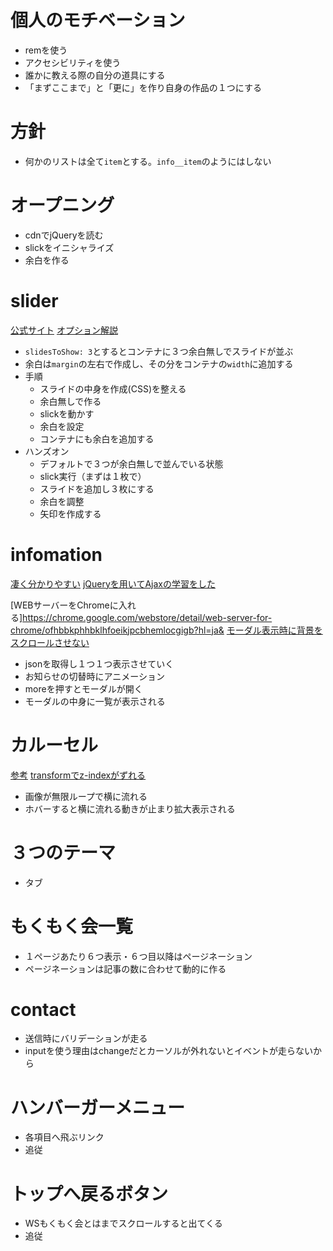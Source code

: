 # 個人のモチベーション

- remを使う
- アクセシビリティを使う
- 誰かに教える際の自分の道具にする
- 「まずここまで」と「更に」を作り自身の作品の１つにする

# 方針

- 何かのリストは全て`item`とする。`info__item`のようにはしない

# オープニング

- cdnでjQueryを読む
- slickをイニシャライズ
- 余白を作る

# slider

[公式サイト](http://kenwheeler.github.io/slick/)
[オプション解説](https://webdesignday.jp/inspiration/technique/jquery-js/3847/)

- `slidesToShow: 3`とするとコンテナに３つ余白無しでスライドが並ぶ
- 余白は`margin`の左右で作成し、その分をコンテナの`width`に追加する
- 手順
  - スライドの中身を作成(CSS)を整える
  - 余白無しで作る
  - slickを動かす
  - 余白を設定
  - コンテナにも余白を追加する
- ハンズオン
  - デフォルトで３つが余白無しで並んでいる状態
  - slick実行（まずは１枚で）
  - スライドを追加し３枚にする
  - 余白を調整
  - 矢印を作成する

# infomation

[凄く分かりやすい](https://macoblog.com/jquery_read_json/)
[jQueryを用いてAjaxの学習をした](http://tech-blog.rakus.co.jp/entry/20190612/javascript/beginner)

[WEBサーバーをChromeに入れる]https://chrome.google.com/webstore/detail/web-server-for-chrome/ofhbbkphhbklhfoeikjpcbhemlocgigb?hl=ja&
[モーダル表示時に背景をスクロールさせない](https://coliss.com/articles/build-websites/operation/javascript/prevent-page-scrolling-when-a-modal-is-open.html)

- jsonを取得し１つ１つ表示させていく
- お知らせの切替時にアニメーション
- moreを押すとモーダルが開く
- モーダルの中身に一覧が表示される

# カルーセル

[参考](http://black-flag.net/jquery/20160802-6170.html)
[transformでz-indexがずれる](https://arakaze.ready.jp/archives/1936)

- 画像が無限ループで横に流れる
- ホバーすると横に流れる動きが止まり拡大表示される

# ３つのテーマ

- タブ

# もくもく会一覧

- １ページあたり６つ表示・６つ目以降はページネーション
- ページネーションは記事の数に合わせて動的に作る

# contact

- 送信時にバリデーションが走る
- inputを使う理由はchangeだとカーソルが外れないとイベントが走らないから

# ハンバーガーメニュー

- 各項目へ飛ぶリンク
- 追従

# トップへ戻るボタン

- WSもくもく会とはまでスクロールすると出てくる
- 追従

